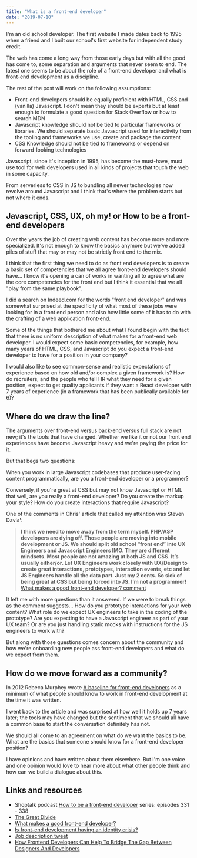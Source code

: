 ```yaml
---
title: "What is a front-end developer"
date: "2019-07-10"
---
```


I'm an old school developer. The first website I made dates back to 1995 when a friend and I built our school's first website for independent study credit.

The web has come a long way from those early days but with all the good has come to, some separation and arguments that never seem to end. The latest one seems to be about the role of a front-end developer and what is front-end development as a discipline.

The rest of the post will work on the following assumptions:

- Front-end developers should be equally proficient with HTML, CSS and (vanilla) Javascript. I don't mean they should be experts but at least enough to formulate a good question for Stack Overflow or how to search MDN
- Javascript knowledge should not be tied to particular frameworks or libraries. We should separate basic Javascript used for interactivity from the tooling and frameworks we use, create and package the content
- CSS Knowledge should not be tied to frameworks or depend on forward-looking technologies

Javascript, since it's inception in 1995, has become the must-have, must use tool for web developers used in all kinds of projects that touch the web in some capacity.

From serverless to CSS in JS to bundling all newer technologies now revolve around Javascript and I think that's where the problem starts but not where it ends.

## Javascript, CSS, UX, oh my! or How to be a front-end developers

Over the years the job of creating web content has become more and more specialized. It's not enough to know the basics anymore but we've added piles of stuff that may or may not be strictly front end to the mix.

I think that the first thing we need to do as front end developers is to create a basic set of competencies that we all agree front-end developers should have... I know it's opening a can of works in wanting all to agree what are the core competencies for the front end but I think it essential that we all "play from the same playbook".

I did a search on Indeed.com for the words "front end developer" and was somewhat surprised at the specificity of what most of these jobs were looking for in a front end person and also how little some of it has to do with the crafting of a web application front-end.

Some of the things that bothered me about what I found begin with the fact that there is no uniform description of what makes for a front-end web developer. I would expect some basic competencies, for example, how many years of HTML, CSS, and Javascript do you expect a front-end developer to have for a position in your company?

I would also like to see common-sense and realistic expectations of experience based on how old and/or complex a given framework is? How do recruiters, and the people who tell HR what they need for a given position, expect to get quality applicants if they want a React developer with 7 years of experience (in a framework that has been publically available for 6)?

## Where do we draw the line?

The arguments over front-end versus back-end versus full stack are not new; it's the tools that have changed. Whether we like it or not our front end experiences have become Javascript heavy and we're paying the price for it.

But that begs two questions:

When you work in large Javascript codebases that produce user-facing content programmatically, are you a front-end developer or a programmer?

Conversely, if you're great at CSS but may not know Javascript or HTML that well, are you really a front-end developer? Do you create the markup your style? How do you create interactions that require Javascript?

One of the comments in Chris' article that called my attention was Steven Davis':

> **I think we need to move away from the term myself. PHP/ASP developers are dying off. Those people are moving into mobile development or JS. We should split old school “front end” into UX Engineers and Javascript Engineers IMO. They are different mindsets. Most people are not amazing at both JS and CSS. It’s usually either/or. Let UX Engineers work closely with UX/Design to create great interactions, prototypes, interaction events, etc and let JS Engineers handle all the data part. Just my 2 cents. So sick of being great at CSS but being forced into JS. I’m not a programmer!** [What makes a good front-end developer? comment](https://css-tricks.com/what-makes-a-good-front-end-developer/#comment-1652648)

It left me with more questions than it answered. If we were to break things as the comment suggests... How do you prototype interactions for your web content? What role do we expect UX engineers to take in the coding of the prototype? Are you expecting to have a Javascript engineer as part of your UX team? Or are you just handling static mocks with instructions for the JS engineers to work with?

But along with those questions comes concern about the community and how we're onboarding new people ass front-end developers and what do we expect from them.

## How do we move forward as a community?

In 2012 Rebeca Murphey wrote [A baseline for front-end developers](http://rmurphey.com/blog/2012/04/12/a-baseline-for-front-end-developers) as a minimum of what people should know to work in front-end development at the time it was written.

I went back to the article and was surprised at how well it holds up 7 years later; the tools may have changed but the sentiment that we should all have a common base to start the conversation definitely has not.

We should all come to an agreement on what do we want the basics to be. What are the basics that someone should know for a front-end developer position?

I have opinions and have written about them elsewhere. But I'm one voice and one opinion would love to hear more about what other people think and how can we build a dialogue about this.

## Links and resources

- Shoptalk podcast [How to be a front-end developer](https://shoptalkshow.com/) series: episodes 331 - 338
- [The Great Divide](https://css-tricks.com/the-great-divide/)
- [What makes a good front-end developer?](https://css-tricks.com/what-makes-a-good-front-end-developer/)
- [Is front-end development having an identity crisis?](https://dev.to/assaultoustudios/is-front-end-development-having-an-identitycrisis-2224)
- [Job description tweet](https://twitter.com/CoreyGinnivan/status/1082455681037262849)
- [How Frontend Developers Can Help To Bridge The Gap Between Designers And Developers](https://www.smashingmagazine.com/2019/05/frontend-developers-designers/)
